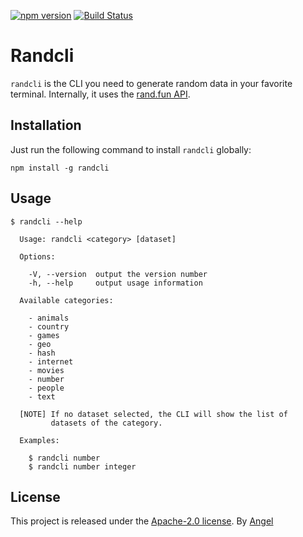 [![npm version](https://badge.fury.io/js/randcli.svg)](https://badge.fury.io/js/randcli) [![Build Status](https://travis-ci.org/randfun/randcli.svg?branch=master)](https://travis-ci.org/randfun/randcli)

# Randcli

`randcli` is the CLI you need to generate random data in your favorite terminal. Internally, it uses the [rand.fun API](https://rand.fun/api).

## Installation

Just run the following command to install `randcli` globally:

```
npm install -g randcli
```

## Usage

```
$ randcli --help

  Usage: randcli <category> [dataset]

  Options:

    -V, --version  output the version number
    -h, --help     output usage information

  Available categories:

    - animals
    - country
    - games
    - geo
    - hash
    - internet
    - movies
    - number
    - people
    - text

  [NOTE] If no dataset selected, the CLI will show the list of
         datasets of the category.

  Examples:

    $ randcli number
    $ randcli number integer
```

## License

This project is released under the [Apache-2.0 license](https://github.com/Angelmmiguel/movies-dataset/blob/master/LICENSE). By [Angel](https://twitter.com/laux_es)
